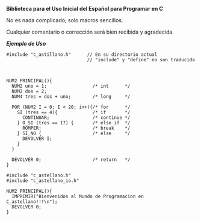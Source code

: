 **Biblioteca para el Uso Inicial del Español para Programar en C**

No es nada complicado; solo macros sencillos.

Cualquier comentario o corrección será bien recibida y agradecida.


***Ejemplo de Uso***
```
#include "c_astillano.h"      // En su directorio actual        
                              // "include" y "define" no son traducida



NUM2 PRINCIPAL(){
  NUM2 uno = 1;                 /* int      */
  NUM2 dos = 2;
  NUM4 tres = dos + uno;        /* long     */

  POR (NUM2 I = 0; I < 20; i++){/* for      */
    SI (tres == 4){             /* if       */
      CONTINUAR;                /* continue */
    } O_SI (tres == 17) {       /* else if  */
      ROMPER;                   /* break    */
    } SI_NO {                   /* else     */
      DEVOLVER I;
    }
  }
  
  DEVOLVER 0;                   /* return   */
}
```

```
#include "c_astellano.h"
#include "c_astellano_io.h"

NUM2 PRINCIPAL(){
  IMPRIMIR("Bienvenidos al Mundo de Programacion en C_astellano!!!\n");
  DEVOLVER 0;
}
```
